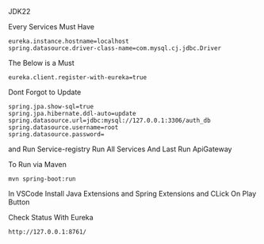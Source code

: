 JDK22

Every Services Must Have
```
eureka.instance.hostname=localhost
spring.datasource.driver-class-name=com.mysql.cj.jdbc.Driver
```

The Below is a Must
```
eureka.client.register-with-eureka=true
```
Dont Forgot to Update

```
spring.jpa.show-sql=true
spring.jpa.hibernate.ddl-auto=update
spring.datasource.url=jdbc:mysql://127.0.0.1:3306/auth_db
spring.datasource.username=root
spring.datasource.password=
````

and 
Run Service-registry
Run All Services
And Last
Run ApiGateway


To Run via Maven
```
mvn spring-boot:run
```

In VSCode Install Java Extensions and Spring Extensions and CLick On Play Button

Check Status With Eureka
```
http://127.0.0.1:8761/
```
